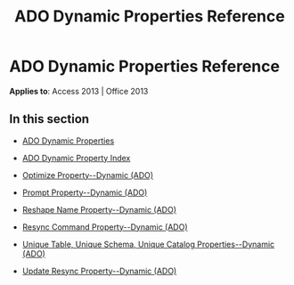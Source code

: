 ﻿---
title: ADO Dynamic Properties Reference
TOCTitle: ADO Dynamic Properties
ms:assetid: 5efcc693-6a94-472d-973e-27468edb095a
ms:mtpsurl: https://msdn.microsoft.com/library/JJ249343(v=office.15)
ms:contentKeyID: 48545148
ms.date: 09/18/2015
mtps_version: v=office.15
---

# ADO Dynamic Properties Reference


**Applies to**: Access 2013 | Office 2013

## In this section

  - [ADO Dynamic Properties](ado-dynamic-properties.md)

  - [ADO Dynamic Property Index](ado-dynamic-property-index.md)

  - [Optimize Property--Dynamic (ADO)](optimize-property-dynamic-ado.md)

  - [Prompt Property--Dynamic (ADO)](prompt-property-dynamic-ado.md)

  - [Reshape Name Property--Dynamic (ADO)](reshape-name-property-dynamic-ado.md)

  - [Resync Command Property--Dynamic (ADO)](resync-command-property-dynamic-ado.md)

  - [Unique Table, Unique Schema, Unique Catalog Properties--Dynamic (ADO)](unique-table-unique-schema-unique-catalog-properties-dynamic-ado.md)

  - [Update Resync Property--Dynamic (ADO)](update-resync-property-dynamic-ado.md)


